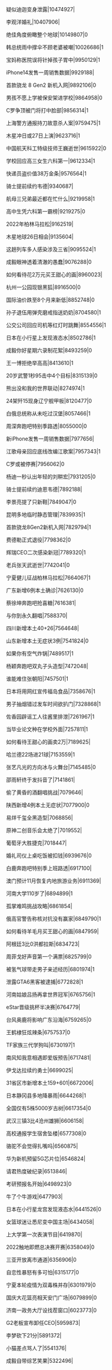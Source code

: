 疑似迪迦变身泄露|10474927|

李观洋婚礼|10407906|

绝佳角度俯瞰整个地球|10149807|0

韩总统雨中撑伞不顾老婆被嘲|10026686|1

宝妈称医院误将针掉孩子胃中|9950129|1

iPhone14发售一周销售数据|9929188|

首款骁龙 8 Gen2 新机入网|9892106|0

男孩不愿上学被保安架进学校|9864958|0

C罗争顶被门将打中脸部|9856314|1

上海警方通报持刀故意杀人案|9759475|1

木星冲日或27日上演|9623716|1

中国航天科工特级技师王巍逝世|9615922|0

学校回应高三女生六科第一|9612334|1

快递员盗价值38万金条|9576564|1

骑士提前续约韦德|9340687|

航母三兄弟最近都在忙什么|9219958|1

高中生凭六科第一霸榜|9219275|0

2022年柏林马拉松|9162519|

木星地球26日相会|9135604|

这趟列车多人感染涉及三省|9095524|1

成毅眼神透着清澈的愚蠢|9076288|0

如何看待花2万元买王甜心的画|8960023|

杭州一公园现银黑狐|8916500|0

国际油价跌至8个月来新低|8852748|0

孙子退伍用弹壳磨戒指送奶奶|8704580|1

公交公司回应司机等红灯时跳舞|8554556|1

日本在小行星上发现液态水|8502786|1

成毅你好星期六录制花絮|8493259|0

王一博拒绝举高高|8413610|1

20岁武警1秒95击中4个目标|8315139|0

熊出没和我的世界联动|8274974|1

24架歼15现身辽宁舰甲板|8120477|0

白俄总统称从未吃过汉堡|8057466|1

周深奔跑吧特别季路透|8055000|0

新iPhone发售一周销售数据|7977656|

江歌母亲回应底线改编江歌案|7957343|1

C罗或被停赛|7956062|0

杨迪一秒认出年轻的刘畊宏|7931205|0

骑士提前续约迪恩韦德|7892188|

李景亮提了只新鞋|7849047|0

昆明多地临时静态管理|7839935|1

首款骁龙8Gen2新机入网|7829794|1

费德勒正式退役|7798362|0

辉瑞CEO二次感染新冠|7789320|1

老兵张天武逝世|7742041|0

宁夏健儿征战柏林马拉松|7664067|1

广东新增6例本土确诊|7626130|0

蔡徐坤奔跑吧抢喜糖|7616381|

与你到永久翻唱|7588370|

四川新增本土40+26|7564648|

山东新增本土无症状3例|7541824|0

如果你有空气炸锅|7489517|1

杨颖奔跑吧双丸子头造型|7472048|

谁能难住张朝阳|7457501|1

日本将用网红宣传福岛食品|7358676|1

男子抽烟错过发车时间欲扒门|7328868|1

佐香园辟谣工人往酱里排泄|7261967|1

当毕业论文种在学校外面|7257811|1

如何看待王甜心的画卖2万|7189625|

哈兰德22场进21球|7153559|1

张艺凡光的方向冰与火舞台|7145485|0

邵雨轩终于发抖音了|7141861|

偷了黄昏的酒翻唱挑战|7079646|

陕西新增4例本土无症状|7077900|0

易烊千玺全黑造型|7068856|

原神二创音乐会太绝了|7019552|

葡萄牙大胜捷克|7018447|

婚礼司仪上桌吃饭被扣钱|6939676|0

白鹿奔跑吧特别季上班路透|6917100|

澳门预计11月恢复内地旅游业务|6911369|

河南大学110岁了|6894899|1

孤掌难鸣挑战攻略|6861854|

俄高官警告称核对抗没有赢家|6849790|1

如何看待羊毛月买王甜心的画|6847959|

阿根廷3比0洪都拉斯|6834723|

周菲戈好声音第一个满票|6825799|0

被氢气球带走男子亲述经历|6801974|1

泄露GTA6黑客被逮捕|6772828|1

河南姑娘吕扬再拿世界冠军|6765756|1

eStar晋级挑杯半决赛|6764779|

台风奥鹿将影响广东沿海|6759265|0

王鹤棣狂炫辣条|6757537|0

TF家族三代学狗叫|6730197|1

南风知我意相遇即爱版预告|6717481|

伊戈达拉续约勇士|6699025|

31省区市新增本土159+601|6672006|

日本静冈县多地降暴雨|6644268|1

全国仅有5株5000岁古树|6617354|0

武汉三镇3比4沧州雄狮|6606158|

高校通报学生宿舍坠楼|6577308|0

骆驼不会觉得扎嘴吗|6560875|

华为新机预留5G芯片位|6546824|

请君热度破纪录|6513846|

考研预报名开始|6498923|0

牛了个牛游戏|6477903|

日本在小行星龙宫发现液态水|6441526|0

女篮球迷让悉尼变中国主场|6434058|

上大学第一次表演节目|6419870|

2022触地即燃总决赛开赛|6358049|0

三亚开放离市通道|6356906|0

自恋性暴怒有多可怕|6315177|0

宁夏本轮疫情为双毒株并存|6301979|0

国庆大花篮亮相天安门广场|6079899|0

济南一政务大厅设找茬窗口|6023773|0

G2老板宣布卸任CEO|5959873|

李梦砍下21分|5891372|

小猫差点骂人了|5541376|

成毅自带综艺笑果|5322496|

